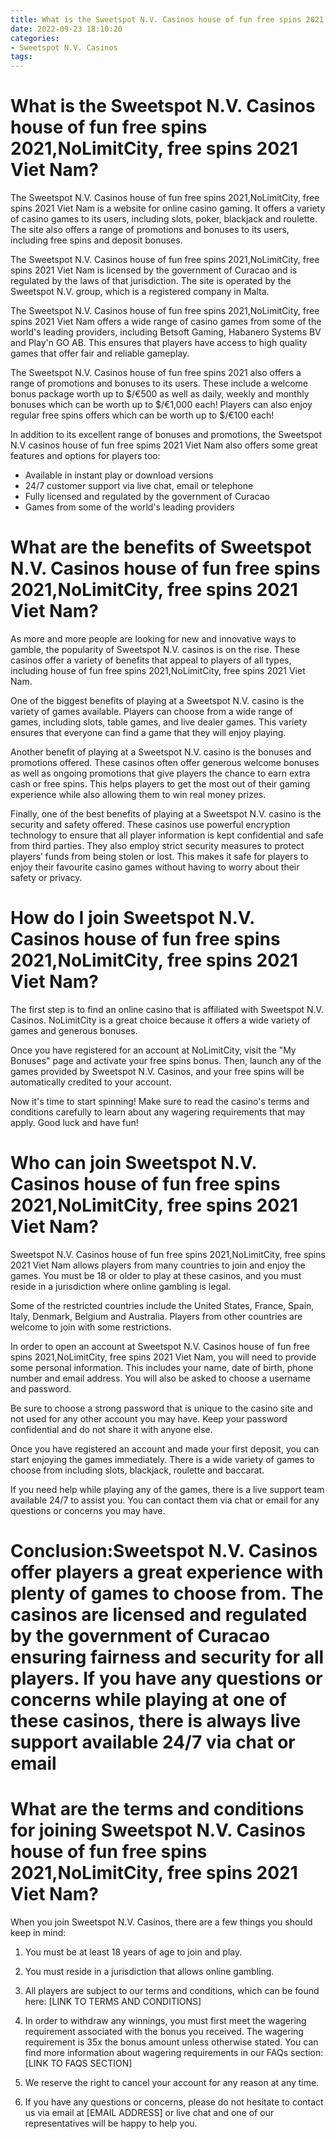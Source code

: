 ```yaml
---
title: What is the Sweetspot N.V. Casinos house of fun free spins 2021,NoLimitCity, free spins 2021 Viet Nam
date: 2022-09-23 18:10:20
categories:
- Sweetspot N.V. Casinos
tags:
---
```



#  What is the Sweetspot N.V. Casinos house of fun free spins 2021,NoLimitCity, free spins 2021 Viet Nam?

The Sweetspot N.V. Casinos house of fun free spins 2021,NoLimitCity, free spins 2021 Viet Nam is a website for online casino gaming. It offers a variety of casino games to its users, including slots, poker, blackjack and roulette. The site also offers a range of promotions and bonuses to its users, including free spins and deposit bonuses.

The Sweetspot N.V. Casinos house of fun free spins 2021,NoLimitCity, free spins 2021 Viet Nam is licensed by the government of Curacao and is regulated by the laws of that jurisdiction. The site is operated by the Sweetspot N.V. group, which is a registered company in Malta.

The Sweetspot N.V. Casinos house of fun free spins 2021,NoLimitCity, free spins 2021 Viet Nam offers a wide range of casino games from some of the world's leading providers, including Betsoft Gaming, Habanero Systems BV and Play'n GO AB. This ensures that players have access to high quality games that offer fair and reliable gameplay.

The Sweetspot N.V. Casinos house of fun free spins 2021 also offers a range of promotions and bonuses to its users. These include a welcome bonus package worth up to $/€500 as well as daily, weekly and monthly bonuses which can be worth up to $/€1,000 each! Players can also enjoy regular free spins offers which can be worth up to $/€100 each!

In addition to its excellent range of bonuses and promotions, the Sweetspot N.V casinos house of fun free spims 2021 Viet Nam also offers some great features and options for players too:

- Available in instant play or download versions
- 24/7 customer support via live chat, email or telephone
- Fully licensed and regulated by the government of Curacao
- Games from some of the world's leading providers

#  What are the benefits of Sweetspot N.V. Casinos house of fun free spins 2021,NoLimitCity, free spins 2021 Viet Nam?

As more and more people are looking for new and innovative ways to gamble, the popularity of Sweetspot N.V. casinos is on the rise. These casinos offer a variety of benefits that appeal to players of all types, including house of fun free spins 2021,NoLimitCity, free spins 2021 Viet Nam.

One of the biggest benefits of playing at a Sweetspot N.V. casino is the variety of games available. Players can choose from a wide range of games, including slots, table games, and live dealer games. This variety ensures that everyone can find a game that they will enjoy playing.

Another benefit of playing at a Sweetspot N.V. casino is the bonuses and promotions offered. These casinos often offer generous welcome bonuses as well as ongoing promotions that give players the chance to earn extra cash or free spins. This helps players to get the most out of their gaming experience while also allowing them to win real money prizes.

Finally, one of the best benefits of playing at a Sweetspot N.V. casino is the security and safety offered. These casinos use powerful encryption technology to ensure that all player information is kept confidential and safe from third parties. They also employ strict security measures to protect players’ funds from being stolen or lost. This makes it safe for players to enjoy their favourite casino games without having to worry about their safety or privacy.

#  How do I join Sweetspot N.V. Casinos house of fun free spins 2021,NoLimitCity, free spins 2021 Viet Nam?

The first step is to find an online casino that is affiliated with Sweetspot N.V. Casinos. NoLimitCity is a great choice because it offers a wide variety of games and generous bonuses.

Once you have registered for an account at NoLimitCity, visit the "My Bonuses" page and activate your free spins bonus. Then, launch any of the games provided by Sweetspot N.V. Casinos, and your free spins will be automatically credited to your account.

Now it's time to start spinning! Make sure to read the casino's terms and conditions carefully to learn about any wagering requirements that may apply. Good luck and have fun!

#  Who can join Sweetspot N.V. Casinos house of fun free spins 2021,NoLimitCity, free spins 2021 Viet Nam?

Sweetspot N.V. Casinos house of fun free spins 2021,NoLimitCity, free spins 2021 Viet Nam allows players from many countries to join and enjoy the games. You must be 18 or older to play at these casinos, and you must reside in a jurisdiction where online gambling is legal.

Some of the restricted countries include the United States, France, Spain, Italy, Denmark, Belgium and Australia. Players from other countries are welcome to join with some restrictions.

In order to open an account at Sweetspot N.V. Casinos house of fun free spins 2021,NoLimitCity, free spins 2021 Viet Nam, you will need to provide some personal information. This includes your name, date of birth, phone number and email address. You will also be asked to choose a username and password.

Be sure to choose a strong password that is unique to the casino site and not used for any other account you may have. Keep your password confidential and do not share it with anyone else.

Once you have registered an account and made your first deposit, you can start enjoying the games immediately. There is a wide variety of games to choose from including slots, blackjack, roulette and baccarat.

If you need help while playing any of the games, there is a live support team available 24/7 to assist you. You can contact them via chat or email for any questions or concerns you may have.

# Conclusion:Sweetspot N.V. Casinos offer players a great experience with plenty of games to choose from. The casinos are licensed and regulated by the government of Curacao ensuring fairness and security for all players. If you have any questions or concerns while playing at one of these casinos, there is always live support available 24/7 via chat or email

#  What are the terms and conditions for joining Sweetspot N.V. Casinos house of fun free spins 2021,NoLimitCity, free spins 2021 Viet Nam?

When you join Sweetspot N.V. Casinos, there are a few things you should keep in mind:

1. You must be at least 18 years of age to join and play.

2. You must reside in a jurisdiction that allows online gambling.

3. All players are subject to our terms and conditions, which can be found here: [LINK TO TERMS AND CONDITIONS]

4. In order to withdraw any winnings, you must first meet the wagering requirement associated with the bonus you received. The wagering requirement is 35x the bonus amount unless otherwise stated. You can find more information about wagering requirements in our FAQs section: [LINK TO FAQS SECTION]

5. We reserve the right to cancel your account for any reason at any time.

6. If you have any questions or concerns, please do not hesitate to contact us via email at [EMAIL ADDRESS] or live chat and one of our representatives will be happy to help you.